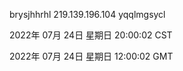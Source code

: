 brysjhhrhl 219.139.196.104 yqqlmgsycl

2022年 07月 24日 星期日 20:00:02 CST

2022年 07月 24日 星期日 12:00:02 GMT
